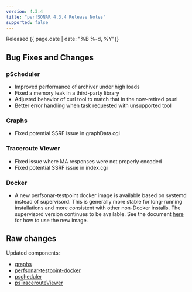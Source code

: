 ```yaml
---
version: 4.3.4
title: "perfSONAR 4.3.4 Release Notes"
supported: false
---
```


Released {{ page.date | date: "%B %-d, %Y"}}


Bug Fixes and Changes
---------------------

### pScheduler
 - Improved performance of archiver under high loads
 - Fixed a memory leak in a third-party library
 - Adjusted behavior of curl tool to match that in the now-retired psurl
 - Better error handling when task requested with unsupported tool

### Graphs
 - Fixed potential SSRF issue in graphData.cgi

### Traceroute Viewer
 - Fixed issue where MA responses were not properly encoded
 - Fixed potential SSRF issue in index.cgi

### Docker
- A new perfsonar-testpoint docker image is available based on systemd instead of supervisord. This is generally more stable for long-running installations and more consistent with other non-Docker installs. The supervisord version continues to be available. See the document [here](https://docs.perfsonar.net/install_docker.html#running-the-systemd-image) for how to use the new image.

Raw changes
-----------

Updated components:

-   [graphs](https://github.com/perfsonar/graphs/compare/v4.3.3...v4.3.4)
-   [perfsonar-testpoint-docker](https://github.com/perfsonar/perfsonar-testpoint-docker/compare/v4.3.3...v4.3.4)
-   [pscheduler](https://github.com/perfsonar/pscheduler/compare/v4.3.3...v4.3.4)
-   [psTracerouteViewer](https://github.com/perfsonar/psTracerouteViewer/compare/v4.3.3...v4.3.4)
